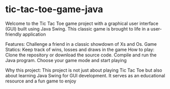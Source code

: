 # tic-tac-toe-game-java
Welcome to the Tic Tac Toe game project with a graphical user interface (GUI) built using Java Swing. This classic game is brought to life in a user-friendly application

Features: Challenge a friend in a classic showdown of Xs and Os.
Game Statics: Keep track of wins, losses and draws in the game
How to play: Clone the repository or download the source code. Compile and run the Java program. Choose your game mode and start playing

Why this project: This project is not just about playing Tic Tac Toe but also about learning Java Swing for GUI development. It serves as an educational resource and a fun game to enjoy
